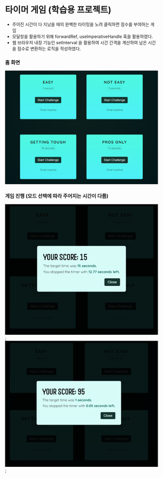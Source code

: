 # 타이머 게임 (학습용 프로젝트)
- 주어진 시간이 다 지났을 때의 완벽한 타이밍을 노려 클릭하면 점수를 부여하는 게임
- 모달창을 활용하기 위해 forwardRef, useImperativeHandle 훅을 활용하였다.
- 웹 브라우저 내장 기능인 setInterval 을 활용하여 시간 간격을 계산하여 남은 시간을 점수로 변환하는 로직을 작성하였다.

### 홈 화면
![home](images/home.png)

### 게임 진행 (모드 선택에 따라 주어지는 시간이 다름)
![1](images/1.png);
![2](images/2.png);